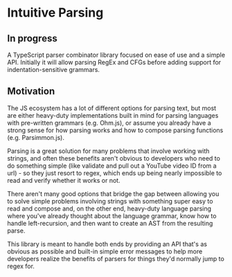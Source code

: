 # Intuitive Parsing

## In progress

A TypeScript parser combinator library focused on ease of use and a simple API.
Initially it will allow parsing RegEx and CFGs before adding support for
indentation-sensitive grammars.

## Motivation

The JS ecosystem has a lot of different options for parsing text, but most are
either heavy-duty implementations built in mind for parsing languages with
pre-written grammars (e.g. Ohm.js), or assume you already have a strong sense
for how parsing works and how to compose parsing functions (e.g. Parsimmon.js).

Parsing is a great solution for many problems that involve working with strings,
and often these benefits aren't obvious to developers who need to do something
simple (like validate and pull out a YouTube video ID from a url) - so they just
resort to regex, which ends up being nearly impossible to read and verify
whether it works or not.

There aren't many good options that bridge the gap between allowing you to solve
simple problems involving strings with something super easy to read and compose
and, on the other end, heavy-duty language parsing where you've already thought
about the language grammar, know how to handle left-recursion, and then want to
create an AST from the resulting parse.

This library is meant to handle both ends by providing an API that's as obvious
as possible and built-in simple error messages to help more developers realize
the benefits of parsers for things they'd normally jump to regex for.
